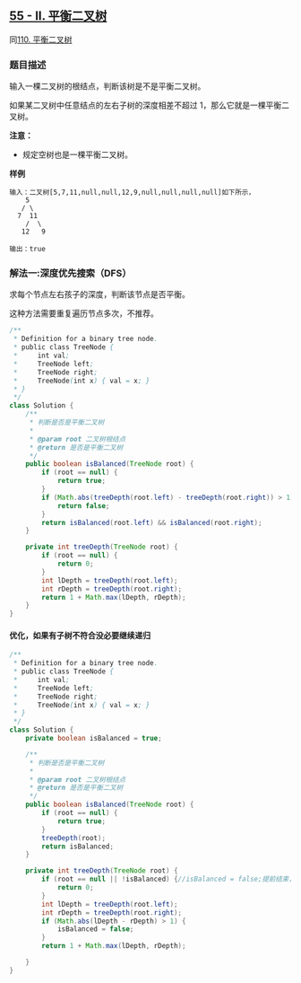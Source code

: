 ## [55 - II. 平衡二叉树](https://leetcode.cn/problems/ping-heng-er-cha-shu-lcof/)
同[110. 平衡二叉树](https://leetcode.cn/problems/balanced-binary-tree/description/)

### 题目描述

输入一棵二叉树的根结点，判断该树是不是平衡二叉树。

如果某二叉树中任意结点的左右子树的深度相差不超过 1，那么它就是一棵平衡二叉树。

**注意：**

- 规定空树也是一棵平衡二叉树。

**样例**

```
输入：二叉树[5,7,11,null,null,12,9,null,null,null,null]如下所示，
    5
   / \
  7  11
    /  \
   12   9

输出：true
```

### 解法一:深度优先搜索（DFS）

求每个节点左右孩子的深度，判断该节点是否平衡。

这种方法需要重复遍历节点多次，不推荐。

```java
/**
 * Definition for a binary tree node.
 * public class TreeNode {
 *     int val;
 *     TreeNode left;
 *     TreeNode right;
 *     TreeNode(int x) { val = x; }
 * }
 */
class Solution {
    /**
     * 判断是否是平衡二叉树
     *
     * @param root 二叉树根结点
     * @return 是否是平衡二叉树
     */
    public boolean isBalanced(TreeNode root) {
        if (root == null) {
            return true;
        }
        if (Math.abs(treeDepth(root.left) - treeDepth(root.right)) > 1) {
            return false;
        }
        return isBalanced(root.left) && isBalanced(root.right);
    }

    private int treeDepth(TreeNode root) {
        if (root == null) {
            return 0;
        }
        int lDepth = treeDepth(root.left);
        int rDepth = treeDepth(root.right);
        return 1 + Math.max(lDepth, rDepth);
    }
}
```

#### 优化，如果有子树不符合没必要继续递归

```java
/**
 * Definition for a binary tree node.
 * public class TreeNode {
 *     int val;
 *     TreeNode left;
 *     TreeNode right;
 *     TreeNode(int x) { val = x; }
 * }
 */
class Solution {
    private boolean isBalanced = true;

    /**
     * 判断是否是平衡二叉树
     *
     * @param root 二叉树根结点
     * @return 是否是平衡二叉树
     */
    public boolean isBalanced(TreeNode root) {
        if (root == null) {
            return true;
        }
        treeDepth(root);
        return isBalanced;
    }

    private int treeDepth(TreeNode root) {
        if (root == null || !isBalanced) {//isBalanced = false;提前结束，不加!isBalanced也可以
            return 0;
        }
        int lDepth = treeDepth(root.left);
        int rDepth = treeDepth(root.right);
        if (Math.abs(lDepth - rDepth) > 1) {
            isBalanced = false;
        }
        return 1 + Math.max(lDepth, rDepth);

    }
}
```